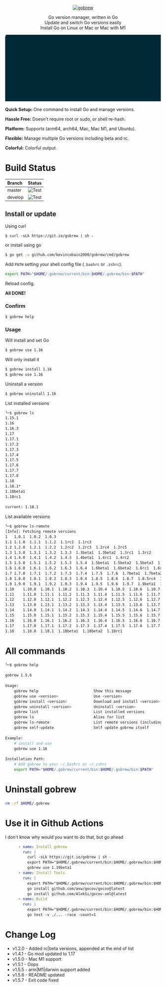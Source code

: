 <p align="center">
  <a href="https://github.com/kevincobain2000/gobrew">
    <img alt="gobrew" src="https://imgur.com/09fGpKY.png" width="360">
  </a>
</p>
<p align="center">
  Go version manager, written in Go<br>
  Update and switch Go versions easily<br>
  Install Go on Linux or Mac or Mac with M1
</p>
<p align="center">

  <a href="https://github.com/kevincobain2000/gobrew">
    <img alt="gobrew" src="screenshot.svg">
  </a>
</p>

**Quick Setup:** One command to install Go and manage versions.

**Hassle Free:** Doesn't require root or sudo, or shell re-hash.

**Platform:** Supports (arm64, arch64, Mac, Mac M1, and Ubuntu).

**Flexible:** Manage multiple Go versions including beta and rc.

**Colorful:** Colorful output.


# Build Status

| Branch  | Status                                                                                     |
| :------ | :----------------------------------------------------------------------------------------- |
| master  | ![Test](https://github.com/kevincobain2000/gobrew/workflows/Test/badge.svg?branch=master)  |
| develop | ![Test](https://github.com/kevincobain2000/gobrew/workflows/Test/badge.svg?branch=develop) |


## Install or update

Using curl

```curl
$ curl -sLk https://git.io/gobrew | sh -
```

or install using go

```sh
$ go get -u github.com/kevincobain2000/gobrew/cmd/gobrew
```

Add `PATH` setting your shell config file (`.bashrc` or `.zshrc`).

 ```sh
export PATH="$HOME/.gobrew/current/bin:$HOME/.gobrew/bin:$PATH"
```

Reload config.

**All DONE!**

### Confirm

```sh
$ gobrew help
```

### Usage

Will install and set Go

```sh
$ gobrew use 1.16
```

Will only install it

```sh
$ gobrew install 1.16
$ gobrew use 1.16
```

Uninstall a version

```sh
$ gobrew uninstall 1.16
```

List installed versions

```sh
╰─$ gobrew ls
1.15.1
1.16
1.16.3
1.17
1.17.1
1.17.2
1.17.3
1.17.4
1.17.5
1.17.6
1.17.7
1.17.8
1.18
1.18.1*
1.18beta1
1.18rc1

current: 1.18.1
```

List available versions

```sh
╰─$ gobrew ls-remote
[Info]: Fetching remote versions
1	1.0.1  1.0.2  1.0.3
1.1	1.1.0  1.1.1  1.1.2  1.1rc2  1.1rc3
1.2	1.2.0  1.2.1  1.2.2  1.2rc2  1.2rc3  1.2rc4  1.2rc5
1.3	1.3.0  1.3.1  1.3.2  1.3.3  1.3beta1  1.3beta2  1.3rc1  1.3rc2
1.4	1.4.0  1.4.1  1.4.2  1.4.3  1.4beta1  1.4rc1  1.4rc2
1.5	1.5.0  1.5.1  1.5.2  1.5.3  1.5.4  1.5beta1  1.5beta2  1.5beta3  1.5rc1
1.6	1.6.0  1.6.1  1.6.2  1.6.3  1.6.4  1.6beta1  1.6beta2  1.6rc1  1.6rc2
1.7	1.7.0  1.7.1  1.7.2  1.7.3  1.7.4  1.7.5  1.7.6  1.7beta1  1.7beta2  1.7rc1  1.7rc2  1.7rc3  1.7rc4  1.7rc5  1.7rc6
1.8	1.8.0  1.8.1  1.8.2  1.8.3  1.8.4  1.8.5  1.8.6  1.8.7  1.8.5rc4  1.8.5rc5  1.8beta1  1.8beta2  1.8rc1  1.8rc2  1.8rc3
1.9	1.9.0  1.9.1  1.9.2  1.9.3  1.9.4  1.9.5  1.9.6  1.9.7  1.9beta1  1.9beta2  1.9rc1  1.9rc2
1.10	1.10.0  1.10.1  1.10.2  1.10.3  1.10.4  1.10.5  1.10.6  1.10.7  1.10.8  1.10beta1  1.10beta2  1.10rc1  1.10rc2
1.11	1.11.0  1.11.1  1.11.2  1.11.3  1.11.4  1.11.5  1.11.6  1.11.7  1.11.8  1.11.9  1.11.10  1.11.11  1.11.12  1.11.13  1.11beta1  1.11beta2  1.11beta3  1.11rc1  1.11rc2
1.12	1.12.0  1.12.1  1.12.2  1.12.3  1.12.4  1.12.5  1.12.6  1.12.7  1.12.8  1.12.9  1.12.10  1.12.11  1.12.12  1.12.13  1.12.14  1.12.15  1.12.16  1.12.17  1.12beta1  1.12beta2  1.12rc1
1.13	1.13.0  1.13.1  1.13.2  1.13.3  1.13.4  1.13.5  1.13.6  1.13.7  1.13.8  1.13.9  1.13.10  1.13.11  1.13.12  1.13.13  1.13.14  1.13.15  1.13beta1  1.13rc1  1.13rc2
1.14	1.14.0  1.14.1  1.14.2  1.14.3  1.14.4  1.14.5  1.14.6  1.14.7  1.14.8  1.14.9  1.14.10  1.14.11  1.14.12  1.14.13  1.14.14  1.14.15  1.14beta1  1.14rc1
1.15	1.15.0  1.15.1  1.15.2  1.15.3  1.15.4  1.15.5  1.15.6  1.15.7  1.15.8  1.15.9  1.15.10  1.15.11  1.15.12  1.15.13  1.15.14  1.15.15  1.15beta1  1.15rc1  1.15rc2
1.16	1.16.0  1.16.1  1.16.2  1.16.3  1.16.4  1.16.5  1.16.6  1.16.7  1.16.8  1.16.9  1.16.10  1.16.11  1.16.12  1.16.13  1.16.14  1.16.15  1.16beta1  1.16rc1
1.17	1.17.0  1.17.1  1.17.2  1.17.3  1.17.4  1.17.5  1.17.6  1.17.7  1.17.8  1.17.9  1.17beta1  1.17rc1  1.17rc2
1.18	1.18.0  1.18.1  1.18beta1  1.18beta2  1.18rc1
```

# All commands

```sh
╰─$ gobrew help

gobrew 1.5.6

Usage:
    gobrew help                         Show this message
    gobrew use <version>                Use <version>
    gobrew install <version>            Download and install <version> (binary from official or GOBREW_REGISTRY env)
    gobrew uninstall <version>          Uninstall <version>
    gobrew list                         List installed versions
    gobrew ls                           Alias for list
    gobrew ls-remote                   	List remote versions (including rc|beta versions)
    gobrew self-update                 	Self update gobrew itself

Example:
    # install and use
    gobrew use 1.16

Installation Path:
	# Add gobrew to your ~/.bashrc or ~/.zshrc
	export PATH="$HOME/.gobrew/current/bin:$HOME/.gobrew/bin:$PATH"
```

# Uninstall gobrew

```sh
rm -rf $HOME/.gobrew
```

# Use it in Github Actions

I don't know why would you want to do that, but go ahead

```yaml
      - name: Install gobrew
        run: |
          curl -sLk https://git.io/gobrew | sh -
          export PATH="$HOME/.gobrew/current/bin:$HOME/.gobrew/bin:$HOME/go/bin:$PATH"
          gobrew use 1.19beta1
      - name: Install Tools
        run: |
          export PATH="$HOME/.gobrew/current/bin:$HOME/.gobrew/bin:$HOME/go/bin:$PATH"
          go install github.com/axw/gocov/gocov@latest
          go install github.com/AlekSi/gocov-xml@latest
      - name: Build
        run: |
          export PATH="$HOME/.gobrew/current/bin:$HOME/.gobrew/bin:$HOME/go/bin:$PATH"
          go test -v ./... -race -count=1
```

# Change Log

- v1.2.0 - Added rc|beta versions, appended at the end of list
- v1.4.1 - Go mod updated to 1.17
- v1.5.0 - Mac M1 support
- v1.5.1 - Oops
- v1.5.5 - arm|M1|darwin support added
- v1.5.6 - README updated
- v1.5.7 - Exit code fixed

